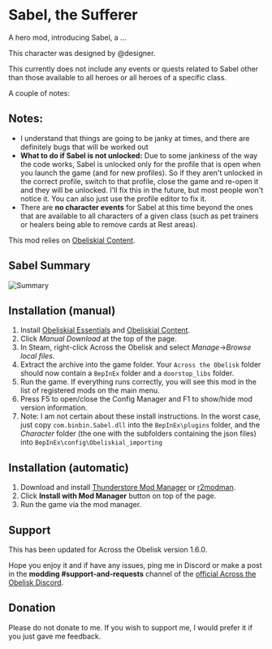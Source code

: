 # Sabel, the Sufferer

A hero mod, introducing Sabel, a ...

This character was designed by @designer.

This currently does not include any events or quests related to Sabel other than those available to all heroes or all heroes of a specific class.

A couple of notes:

## Notes:

- I understand that things are going to be janky at times, and there are definitely bugs that will be worked out
- **What to do if Sabel is not unlocked:** Due to some jankiness of the way the code works, Sabel is unlocked only for the profile that is open when you launch the game (and for new profiles). So if they aren't unlocked in the correct profile, switch to that profile, close the game and re-open it and they will be unlocked. I'll fix this in the future, but most people won't notice it. You can also just use the profile editor to fix it.
- There are **no character events** for Sabel at this time beyond the ones that are available to all characters of a given class (such as pet trainers or healers being able to remove cards at Rest areas).

This mod relies on [Obeliskial Content](https://across-the-obelisk.thunderstore.io/package/meds/Obeliskial_Content/).

## Sabel Summary

![Summary](https://raw.githubusercontent.com/binbinmods/Sabel/refs/heads/main/Assets/SabelSummary.png)

## Installation (manual)

1. Install [Obeliskial Essentials](https://across-the-obelisk.thunderstore.io/package/meds/Obeliskial_Essentials/) and [Obeliskial Content](https://across-the-obelisk.thunderstore.io/package/meds/Obeliskial_Content/).
2. Click _Manual Download_ at the top of the page.
3. In Steam, right-click Across the Obelisk and select _Manage_->_Browse local files_.
4. Extract the archive into the game folder. Your `Across the Obelisk` folder should now contain a `BepInEx` folder and a `doorstop_libs` folder.
5. Run the game. If everything runs correctly, you will see this mod in the list of registered mods on the main menu.
6. Press F5 to open/close the Config Manager and F1 to show/hide mod version information.
7. Note: I am not certain about these install instructions. In the worst case, just copy `com.binbin.Sabel.dll` into the `BepInEx\plugins` folder, and the _Character_ folder (the one with the subfolders containing the json files) into `BepInEx\config\Obeliskial_importing`

## Installation (automatic)

1. Download and install [Thunderstore Mod Manager](https://www.overwolf.com/app/Thunderstore-Thunderstore_Mod_Manager) or [r2modman](https://across-the-obelisk.thunderstore.io/package/ebkr/r2modman/).
2. Click **Install with Mod Manager** button on top of the page.
3. Run the game via the mod manager.

## Support

This has been updated for Across the Obelisk version 1.6.0.

Hope you enjoy it and if have any issues, ping me in Discord or make a post in the **modding #support-and-requests** channel of the [official Across the Obelisk Discord](https://discord.gg/across-the-obelisk-679706811108163701).

## Donation

Please do not donate to me. If you wish to support me, I would prefer it if you just gave me feedback.
